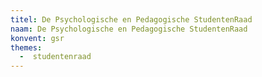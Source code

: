 ```yaml
---
titel: De Psychologische en Pedagogische StudentenRaad
naam: De Psychologische en Pedagogische StudentenRaad
konvent: gsr
themes:
  -  studentenraad
---
```

